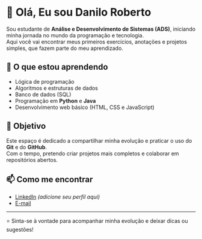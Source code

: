 # 👋 Olá, Eu sou Danilo Roberto

Sou estudante de **Análise e Desenvolvimento de Sistemas (ADS)**, iniciando minha jornada no mundo da programação e tecnologia.  
Aqui você vai encontrar meus primeiros exercícios, anotações e projetos simples, que fazem parte do meu aprendizado.  

## 🚀 O que estou aprendendo
- Lógica de programação  
- Algoritmos e estruturas de dados  
- Banco de dados (SQL)  
- Programação em **Python** e **Java**  
- Desenvolvimento web básico (HTML, CSS e JavaScript)  

## 📌 Objetivo
Este espaço é dedicado a compartilhar minha evolução e praticar o uso do **Git** e do **GitHub**.  
Com o tempo, pretendo criar projetos mais completos e colaborar em repositórios abertos.  

## 📫 Como me encontrar
- [LinkedIn](https://www.linkedin.com) *(adicione seu perfil aqui)*  
- [E-mail](mailto:seuemail@exemplo.com)  

---
⭐ Sinta-se à vontade para acompanhar minha evolução e deixar dicas ou sugestões!
